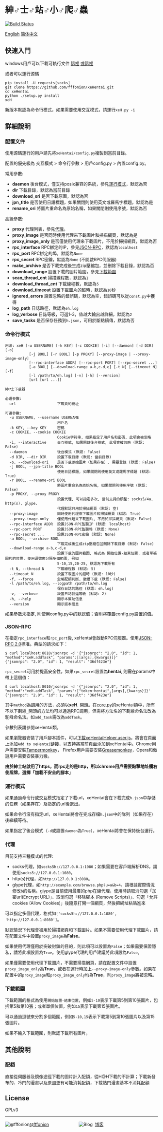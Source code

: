 ﻿# 紳♂士♂站♂小♂爬♂蟲

[![Build Status](https://travis-ci.org/fffonion/xeHentai.svg?branch=dev)](https://travis-ci.org/fffonion/xeHentai)

[English](README.md) [简体中文](README.chs.md)

## 快速入門

windows用戶可以下載可執行文件 [這裡](https://github.com/fffonion/xeHentai/releases) [或這裡](http://dl.yooooo.us/share/xeHentai/)

或者可以運行源碼

```shell
pip install -U requests[socks]
git clone https://github.com/fffonion/xeHentai.git
cd xeHentai
python ./setup.py install
xeH
```

新版本默認為命令行模式，如果需要使用交互模式，請運行`xeH.py -i`

## 詳細說明

### 配置文件

使用源碼運行的用戶請先將`xeHentai/config.py`複製到當前目錄。

配置的優先級為 交互模式 > 命令行參數 > 用戶config.py > 內置config.py。

常用參數: 

 - **daemon** 後台模式，僅支持posix兼容的系統，參見[運行模式](#運行模式)，默認為否
 - **dir** 下載目錄，默認為當前目錄
 - **download_ori** 是否下載原圖，默認為否
 - **jpn_title** 是否使用日語標題，如果關閉則使用英文或羅馬字標題，默認為是
 - **rename_ori** 將圖片重命名為原始名稱，如果關閉則使用序號，默認為否

高級參數: 

 - **proxy** 代理列表，參見[代理](#代理)。
 - **proxy_image** 是否同時使用代理來下載圖片和掃描網頁，默認為是
 - **proxy_image_only** 是否僅使用代理來下載圖片，不用於掃描網頁，默認為否
 - **rpc_interface** RPC綁定的IP，參見[JSON-RPC](#JSON-RPC)，默認為`localhost`
 - **rpc_port** RPC綁定的埠，默認為`None`
 - **rpc_secret** RPC密鑰，默認為`None` (不開啟RPC伺服器)
 - **make_archive** 是否下載完成後生成zip壓縮包，並刪除下載目錄，默認為否
 - **download_range** 設置下載的圖片範圍，參見[下載範圍](#下載範圍)
 - **scan_thread_cnt** 掃描線程數，默認為`1`
 - **download_thread_cnt** 下載線程數，默認為`5`
 - **download_timeout** 設置下載圖片的超時，默認為`10`秒
 - **ignored_errors** 設置忽略的錯誤碼，默認為空，錯誤碼可以從`const.py`中獲得
 - **log_path** 日誌路徑，默認為`eh.log`
 - **log_verbose** 日誌等級，可選1-3，值越大輸出越詳細，默認為`2`
 - **save_tasks** 是否保存任務到`h.json`，可用於斷點續傳，默認為否
 

### 命令行模式
```
用法: xeH [-u USERNAME] [-k KEY] [-c COOKIE] [-i] [--daemon] [-d DIR] [-o]
           [-j BOOL] [-r BOOL] [-p PROXY] [--proxy-image | --proxy-image-only]
           [--rpc-interface ADDR] [--rpc-port PORT] [--rpc-secret ...]
           [-a BOOL] [--download-range a-b,c-d,e] [-t N] [--timeout N] [-f]
           [-l /path/to/eh.log] [-v] [-h] [--version]
           [url [url ...]]

紳♂士下載器

必選參數:
  url                   下載頁的網址

可選參數:
  -u USERNAME, --username USERNAME
                        用戶名
  -k KEY, --key KEY     密碼
  -c COOKIE, --cookie COOKIE
                        Cookie字符串, 如果指定了用戶名和密碼, 此項會被忽略
  -i, --interactive     交互模式, 如果開啟後台模式, 此項會被忽略 (默認: False)
  --daemon              後台模式 (默認: False)
  -d DIR, --dir DIR     設置下載目錄 (默認: 當前目錄)
  -o, --download-ori    是否下載原始圖片（如果存在）, 需要登錄 (默認: False)
  -j BOOL, --jpn-title BOOL
                        使用日語標題, 如果關閉則使用英文或羅馬字標題 (默認: True)
  -r BOOL, --rename-ori BOOL
                        將圖片重命名為原始名稱, 如果關閉則使用序號 (默認: False)
  -p PROXY, --proxy PROXY
                        設置代理, 可以指定多次, 當前支持的類型: socks5/4a, http(s), glype.
                        代理默認只用於掃描網頁 (默認: 空)
  --proxy-image         同時使用代理來下載圖片和掃描網頁（默認: True)
  --proxy-image-only    僅使用代理來下載圖片, 不用於掃描網頁 (默認: False)
  --rpc-interface ADDR  設置JSON-RPC監聽IP (默認: localhost)
  --rpc-port PORT       設置JSON-RPC監聽埠 (默認: None)
  --rpc-secret ...      設置JSON-RPC密鑰 (默認: None)
  -a BOOL, --archive BOOL
                        下載完成後生成zip壓縮包並刪除下載目錄 (默認: False)
  --download-range a-b,c-d,e
                        設置下載的圖片範圍, 格式為 開始位置-結束位置, 或者單張圖片的位置, 使用逗號來分隔多個範圍, 例如
                        5-10,15,20-25, 默認為下載所有
  -t N, --thread N      下載線程數 (默認: 5)
  --timeout N           設置下載圖片的超時 (默認: 10秒)
  -f, --force           忽略配額判斷, 繼續下載 (默認: False)
  -l /path/to/eh.log, --logpath /path/to/eh.log
                        保存日誌的路徑 (默認: eh.log)
  -v, --verbose         設置日誌裝逼等級 (默認: 2)
  -h, --help            顯示本幫助信息
  --version             顯示版本信息

```

如果參數未指定, 則使用config.py中的默認值；否則將覆蓋config.py設置的值。

### JSON-RPC

在指定`rpc_interface`和`rpc_port`後, xeHentai會啟動RPC伺服器。使用[JSON-RPC 2.0](http://www.jsonrpc.org/specification)標准。典型的請求如下：

```
$ curl localhost:8010/jsonrpc -d '{"jsonrpc": "2.0", "id": 1, "method":"xeH.addTask", "params":[[args],{kwargs}]}'
{"jsonrpc": "2.0", "id": 1, "result": "36df423e"}
```

`rpc_secret`可用於提高安全性。如果`rpc_secret`設置為**hentai**, 則需在params中帶上這個值：
```
$ curl localhost:8010/jsonrpc -d '{"jsonrpc": "2.0", "id": 1, "method":"xeH.addTask", "params":["token:hentai",[args],{kwargs}]}'
{"jsonrpc": "2.0", "id": 1, "result": "36df423e"}
```

其中`method`為調用的方法，必須以**xeH.** 開頭。在[core.py](xeHentai/core.py)的xeHentai類中，所有不以下劃線`_`開頭的方法均可以通過RPC調用，但需將方法名的下劃線命名法改為駝峰命名法。如`add_task`需改為`addTask`。

參數列表請參閱xeHentai類。

如果瀏覽器安裝了用戶腳本插件，可以[下載xeHentaiHelper.user.js](http://dl.yooooo.us/userscripts/xeHentaiHelper.user.js)，將會在頁面上添加`Add to xeHentai`鏈接，以支持將當前頁面添加到xeHentai中。Chrome用戶需要安裝[Tampermonkey](https://chrome.google.com/webstore/detail/tampermonkey/dhdgffkkebhmkfjojejmpbldmpobfkfo)，
Firefox用戶需要安裝[Greasemonkey](https://addons.mozilla.org/en-US/firefox/addon/greasemonkey/)，Opera和傲遊用戶需要安裝暴力猴。

**由於紳士站啟用了https，而rpc走的是http，所以chrome用戶需要點擊地址欄右側盾牌，選擇「加載不安全的腳本」**

### 運行模式

如果通過命令行或交互模式指定了下載url，xeHentai會在下載完成`h.json`中存儲的任務（如果存在）及指定的url後退出。

如果命令行沒有指定url，xeHentai將會在完成存檔`h.json`中的隊列（如果存在）後繼續等待。

如果指定了後台模式（`-d`或設置`daemon`為`True`），xeHentai將會在保持後台運行。

### 代理

目前支持三種模式的代理: 

 - socks代理，如`socks5h://127.0.0.1:1080`；如果需要在客戶端解析DNS，請使用`socks5://127.0.0.1:1080`。
 - http(s)代理，如`http://127.0.0.1:8080`。
 - glype代理，如`http://example.com/browse.php?u=a&b=4`。請根據實際情況修改`b`的名稱。glype是目前使用最廣的php在線代理，使用時請取消勾選「加密url(Encrypt URL)」、取消勾選「移除腳本 (Remove Scripts)」、勾選「允許cookies (Allow Cookies)」後隨意打開一個網頁，然後把網址粘貼進來

可以指定多個代理，格式如`['socks5h://127.0.0.1:1080', 'http://127.0.0.1:8080']`。

默認情況下代理會被用於掃描網頁和下載圖片。如果不需要使用代理下載圖片，請在配置文件中設置`proxy_image`為**False**。

如果使用代理僅用於突破封鎖的目的，則此項可以設置為`False`；如果需要保證隱私，請將此項設置為`True`。使用glype代理的用戶建議將此項設為`False`。

如果僅需要使用代理下載圖片，不需要掃描網頁，請在配置文件中設置`proxy_image_only`為**True**，或者在運行時加上`--proxy-image-only`參數。如果在配置中的`proxy_image`和`proxy_image_only`均為**True**，則`proxy_image`將被忽略。

### 下載範圍

下載範圍的格式為使用`開始位置-結束位置`，例如`5-10`表示下載第5到第10張圖片，包括第5和第10張；或者單個位置，例如`15`表示下載第15張圖片。

可以通過逗號來分割多個範圍，例如`5-10,15`表示下載第5到第10張圖片以及第15張圖片。

如果不輸入下載範圍，則默認下載所有圖片。


## 其他說明

### 配額

直接從伺服器及鏡像途徑下載的圖片計入配額，從H@H下載的不計算；下載新發布的、冷門的漫畫以及原圖更有可能消耗配額，下載熱門漫畫基本不消耗配額

## License

GPLv3
***
![@fffonion](http://img.t.sinajs.cn/t5/style/images/register/logo.png)[@fffonion](http://weibo.com/376463435)&nbsp;&nbsp;&nbsp;&nbsp;&nbsp;&nbsp;&nbsp;&nbsp;&nbsp;&nbsp;&nbsp;&nbsp;&nbsp;&nbsp;&nbsp;&nbsp;&nbsp;&nbsp;&nbsp;&nbsp;&nbsp;&nbsp;&nbsp;&nbsp;&nbsp;![Blog](https://s.w.org/about/images/logos/wordpress-logo-32-blue.png)&nbsp;&nbsp;[博客](https://yooooo.us)
